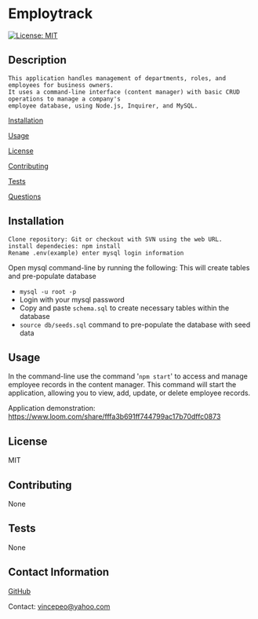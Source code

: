 
# Employtrack
[![License: MIT](https://img.shields.io/badge/License-MIT-yellow.svg)](https://opensource.org/licenses/MIT)

## Description
```
This application handles management of departments, roles, and employees for business owners.
It uses a command-line interface (content manager) with basic CRUD operations to manage a company's
employee database, using Node.js, Inquirer, and MySQL.
```
[Installation](#installation)

[Usage](#usage)

[License](#license)

[Contributing](#contributing)

[Tests](#tests)

[Questions](#contact-information)

## Installation
```
Clone repository: Git or checkout with SVN using the web URL.
install dependecies: npm install
Rename .env(example) enter mysql login information
```
Open mysql command-line by running the following:
This will create tables and pre-populate database

  - `mysql -u root -p`
  - Login with your mysql password
  - Copy and paste `schema.sql` to create necessary tables within the database
  - `source db/seeds.sql` command to pre-populate the database with seed data

## Usage

In the command-line use the command '`npm start`' to access and manage employee records in the content manager. 
This command will start the application, allowing you to view, add, update, or delete employee records.

Application demonstration:
https://www.loom.com/share/fffa3b691ff744799ac17b70dffc0873

## License

MIT

## Contributing

None

## Tests

None

## Contact Information

[GitHub](https://github.com/Vin7ag3)

Contact: vincepeo@yahoo.com
